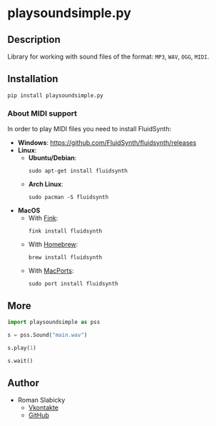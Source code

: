 # playsoundsimple.py
## Description
Library for working with sound files of the format: `MP3`, `WAV`, `OGG`, `MIDI`.

## Installation
```
pip install playsoundsimple.py
```

### About MIDI support
In order to play MIDI files you need to install FluidSynth:
- **Windows**: https://github.com/FluidSynth/fluidsynth/releases
- **Linux**:
    - **Ubuntu/Debian**:
        ```shell
        sudo apt-get install fluidsynth
        ```
    - **Arch Linux**:
        ```shell
        sudo pacman -S fluidsynth
        ```
- **MacOS**
    - With [Fink](http://www.finkproject.org/):
        ```shell
        fink install fluidsynth
        ```
    - With [Homebrew](https://brew.sh/):
        ```shell
        brew install fluidsynth
        ```
    - With [MacPorts](http://www.macports.org/):
        ```shell
        sudo port install fluidsynth
        ```

## More
```python
import playsoundsimple as pss

s = pss.Sound("main.wav")

s.play(1)

s.wait()
```

## Author
- Roman Slabicky
    - [Vkontakte](https://vk.com/romanin2)
    - [GitHub](https://github.com/romanin-rf)
